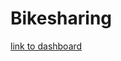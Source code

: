 # Bikesharing
[link to dashboard](https://public.tableau.com/app/profile/jason3261/viz/NYCCitiBike_16326102973720/Story1?publish=yes)
